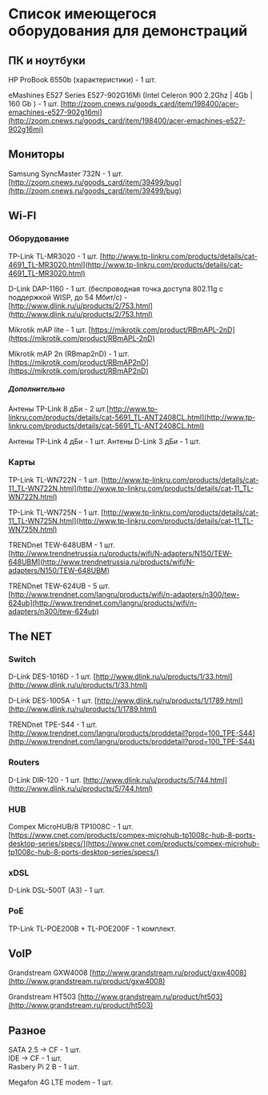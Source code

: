 # Список имеющегося оборудования для демонстраций

## ПК и ноутбуки

HP ProBook 6550b (характеристики) - 1 шт. 

eMashines E527 Series E527-902G16Mi (Intel Celeron 900 2.2Ghz | 4Gb | 160 Gb ) - 1 шт.  [http://zoom.cnews.ru/goods_card/item/198400/acer-emachines-e527-902g16mi](http://zoom.cnews.ru/goods_card/item/198400/acer-emachines-e527-902g16mi)

## Мониторы

Samsung SyncMaster 732N - 1 шт. [http://zoom.cnews.ru/goods_card/item/39499/bug](http://zoom.cnews.ru/goods_card/item/39499/bug)

## Wi-FI
### Оборудование 

TP-Link TL-MR3020 - 1 шт. [http://www.tp-linkru.com/products/details/cat-4691_TL-MR3020.html](http://www.tp-linkru.com/products/details/cat-4691_TL-MR3020.html)

D-Link DAP-1160 - 1 шт. (беспроводная точка доступа 802.11g с поддержкой WISP, до 54 Мбит/с) - [http://www.dlink.ru/u/products/2/753.html](http://www.dlink.ru/u/products/2/753.html)

Mikrotik mAP lite - 1 шт. [https://mikrotik.com/product/RBmAPL-2nD](https://mikrotik.com/product/RBmAPL-2nD)

Mikrotik mAP 2n (RBmap2nD) - 1 шт. [https://mikrotik.com/product/RBmAP2nD](https://mikrotik.com/product/RBmAP2nD)

##### Дополнительно

Антены TP-Link 8 дБи - 2 шт.[http://www.tp-linkru.com/products/details/cat-5691_TL-ANT2408CL.html](http://www.tp-linkru.com/products/details/cat-5691_TL-ANT2408CL.html)

Антены TP-Link 4 дБи - 1 шт.
Антены D-Link 3 дБи - 1 шт.

### Карты

TP-Link TL-WN722N - 1 шт. [http://www.tp-linkru.com/products/details/cat-11_TL-WN722N.html](http://www.tp-linkru.com/products/details/cat-11_TL-WN722N.html)

TP-Link TL-WN725N - 1 шт. [http://www.tp-linkru.com/products/details/cat-11_TL-WN725N.html](http://www.tp-linkru.com/products/details/cat-11_TL-WN725N.html)

TRENDnet TEW-648UBM - 1 шт. [http://www.trendnetrussia.ru/products/wifi/N-adapters/N150/TEW-648UBM](http://www.trendnetrussia.ru/products/wifi/N-adapters/N150/TEW-648UBM)

TRENDnet TEW-624UB - 5 шт. [http://www.trendnet.com/langru/products/wifi/n-adapters/n300/tew-624ub](http://www.trendnet.com/langru/products/wifi/n-adapters/n300/tew-624ub)

## The NET

### Switch

D-Link DES-1016D - 1 шт. [http://www.dlink.ru/u/products/1/33.html](http://www.dlink.ru/u/products/1/33.html)

D-Link DES-1005A - 1 шт. [http://www.dlink.ru/ru/products/1/1789.html](http://www.dlink.ru/ru/products/1/1789.html)

TRENDnet TPE-S44 - 1 шт. [http://www.trendnet.com/langru/products/proddetail?prod=100_TPE-S44](http://www.trendnet.com/langru/products/proddetail?prod=100_TPE-S44)


### Routers

D-Link DIR-120 - 1 шт. [http://www.dlink.ru/u/products/5/744.html](http://www.dlink.ru/u/products/5/744.html)

### HUB

Compex MicroHUB/8 TP1008C - 1 шт.[https://www.cnet.com/products/compex-microhub-tp1008c-hub-8-ports-desktop-series/specs/](https://www.cnet.com/products/compex-microhub-tp1008c-hub-8-ports-desktop-series/specs/)

### xDSL
D-Link DSL-500T (A3)  - 1 шт.

### PoE
TP-Link TL-POE200B + TL-POE200F - 1 комплект.

## VoIP

Grandstream GXW4008 [http://www.grandstream.ru/product/gxw4008](http://www.grandstream.ru/product/gxw4008)

Grandstream HT503 [http://www.grandstream.ru/product/ht503](http://www.grandstream.ru/product/ht503)

## Разное

SATA 2.5 -> CF  - 1 шт.   
IDE -> CF  - 1 шт.    
Rasbery Pi 2 B  - 1 шт.       
     
Megafon 4G LTE modem - 1 шт.  